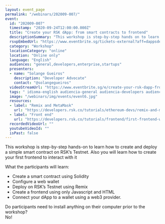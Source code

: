 ```yaml
---
layout: event_page
permalink: "/webinars/202009-007/"
event:
  id: "202009-007"
  timestamp: "2020-09-24T12:00:00.000Z"
  title: "Create your RSK dApp: from smart contracts to frontend"
  descriptionSummary: "This workshop is step-by-step hands on to learn how to create and deploy a simple smart contract on RSK s Testnet. Also you will learn how …"
  rsvpEmbedUrl: "https://www.eventbrite.sg/tickets-external?aff=dappsdev&eid=118592396049"
  category: "Workshop"
  locationCategory: "online"
  location: "Online only"
  language: "English"
  audiences: "general,developers,enterprise,startups"
  presenters:
  - name: "Solange Gueiros"
    description: "Developer Advocate"
    contact: "@solangegueiros"
  videoStreamUrl: "https://www.eventbrite.sg/e/create-your-rsk-dapp-from-smart-contracts-to-frontend-tickets-118592396049"
  tags: " idioma-english audiencia-general audiencia-developers audiencia-enterprise audiencia-startups"
  image: "/webinars/img/events/event6.jpg"
  resources:
  - label: "Remix and MetaMask"
    url: "https://developers.rsk.co/tutorials/ethereum-devs/remix-and-metamask-with-rsk-testnet/"
  - label: "Front end"
    url: "https://developers.rsk.co/tutorials/frontend/first-frontend-web3-injected/"
  recordedVideoUrl: ""
  youtubeVideoId: ""
  isPast: false
---
```



This workshop is step-by-step hands-on to learn how to create and deploy a simple smart contract on RSK’s Testnet. Also you will learn how to create your first frontend to interact with it

What the participants will learn:

- Create a smart contract using Solidity
- Configure a web wallet
- Deploy on RSK’s Testnet using Remix
- Create a frontend using only Javascript and HTML
- Connect your dApp to a wallet using a web3 provider.

Do participants need to install anything on their computer prior to the workshop?  
No!
